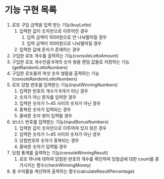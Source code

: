 # 기능 구현 목록

1. 로또 구입 금액을 입력 받는 기능(buyLotto)
   1. 입력한 값이 숫자만으로 이루어진 경우
      1. 입력 금액이 1000원으로 안 나눠떨어질 경우
      2. 입력 금액이 1000원으로 나눠떨어질 경우
   2. 입력한 값에 문자가 존재하는 경우
 2. 구입한 로또 개수를 출력하는 기능(consoleLottoAmount)
 3. 구입한 로또 개수만큼 6개의 숫자 쌍을 랜덤 값들로 저장하는 기능(getRandomLottoNumbers)
 4. 구입한 로또들의 여섯 숫자 쌍들을 출력하는 기능(consoleRandomLottoNumbers)
 5. 로또 당첨 번호를 입력받는 기능(inputWinningNumbers)
    1. 입력한 번호의 개수가 6개가 아닌 경우
    2. 숫자가 아닌 문자를 입력한 경우
    3. 입력한 숫자가 1~45 사이의 숫자가 아닌 경우
    4. 중복된 숫자가 입력되는 경우
    5. 올바른 숫자 쌍이 입력될 경우
 6. 보너스 번호를 입력받는 기능(inputBonusNumbers)
    1. 입력한 값이 숫자만으로 이루어져 있지 않은 경우
    2. 입력한 숫자가 1~45 사이의 숫자가 아닌 경우
    3. 당첨번호와 숫자가 중복되는 경우
    4. 올바른 숫자가 입력될 경우
 7. 당첨 통계를 출력하는 기능(consoleWinningResult)
    1. 로또 하나에 대하여 당첨된 번호의 개수를 확인하여 당첨금에 대한 count를 증가시키는 함수(checkWinningMoney)
 8. 총 수익률을 계산하여 출력하는 함수(calculateResultPercentage)
